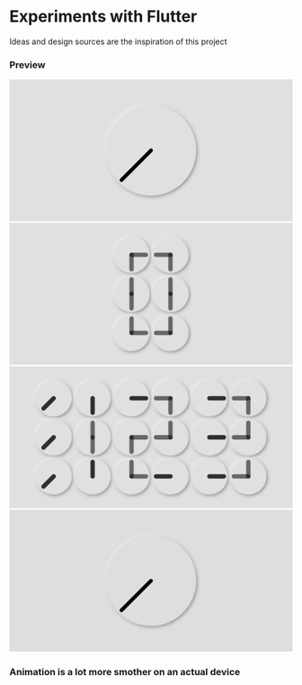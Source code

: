 # Experiments with Flutter

Ideas and design sources are the inspiration of this project

### Preview
![](preview/1.png) 
![](preview/2.png) 
![](preview/3.png) 
![](preview/4.gif) 

### Animation is a lot more smother on an actual device